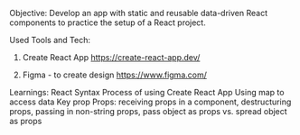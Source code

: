 Objective:
Develop an app with static and reusable data-driven React components to practice the setup of a React project. 

Used Tools and Tech:
1. Create React App 
https://create-react-app.dev/

2. Figma - to create design
https://www.figma.com/

Learnings:
React Syntax
Process of using Create React App
Using map to access data
Key prop
Props: receiving props in a component, destructuring props, passing in non-string props, pass object as props vs. spread object as props
